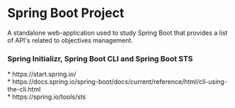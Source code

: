<h1>Spring Boot Project</h1>
A standalone web-application used to study Spring Boot that provides a list of API's related to objectives management.

<BR>
<h3>Spring Initializr, Spring Boot CLI and Spring Boot STS</h3>
* https://start.spring.io/<BR>
* https://docs.spring.io/spring-boot/docs/current/reference/html/cli-using-the-cli.html<BR>
* https://spring.io/tools/sts<BR>
